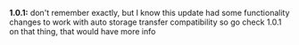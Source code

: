 **1.0.1:** don't remember exactly, but I know this update had some functionality changes to work with auto storage transfer compatibility
so go check 1.0.1 on that thing, that would have more info
